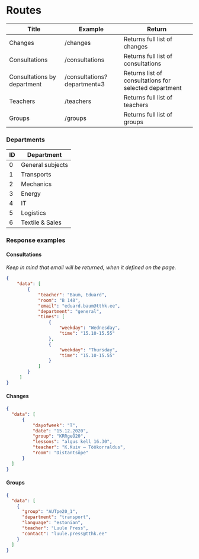 # Routes
| Title | Example | Return |
| ---- | ---- | ----- |
| Changes | /changes | Returns full list of changes |
| Consultations | /consultations | Returns full list of consultations |
| Consultations by department | /consultations?department=3 | Returns list of consultations for selected department |
| Teachers | /teachers | Returns full list of teachers |
| Groups | /groups | Returns full list of groups |
### Departments
| ID | Department |
| ---- | ---- |
| 0 | General subjects |
| 1 | Transports |
| 2 | Mechanics |
| 3 | Energy |
| 4 | IT |
| 5 | Logistics |
| 6 | Textile & Sales |
### Response examples
#### Consultations
*Keep in mind that email will be returned, when it defined on the page.*
```json
{
    "data": [
        {
            "teacher": "Baum, Eduard",
            "room": "B 148",
            "email": "eduard.baum@tthk.ee",
            "department": "general",
            "times": [
                {
                    "weekday": "Wednesday",
                    "time": "15.10-15.55"
                },
                {
                    "weekday": "Thursday",
                    "time": "15.10-15.55"
                }
            ]
        }
     ]
}
```
#### Changes
```json
{
  "data": [
      {
          "dayofweek": "T",
          "date": "15.12.2020",
          "group": "KRRgeÕ20",
          "lessons": "algus kell 16.30",
          "teacher": "K.Kuiv – Töökorraldus",
          "room": "Distantsõpe"
      }
  ]
}
```
#### Groups
```json
{
  "data": [
    {
      "group": "AUTpe20_1",
      "department": "transport",
      "language": "estonian",
      "teacher": "Luule Press",
      "contact": "luule.press@tthk.ee"
    }
  ]
}
```
